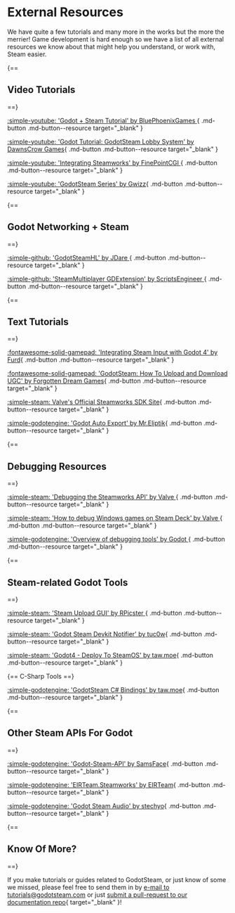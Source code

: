 # External Resources

We have quite a few tutorials and many more in the works but the more the merrier! Game development is hard enough so we have a list of all external resources we know about that might help you understand, or work with, Steam easier.

{==
## Video Tutorials
==}

[ :simple-youtube: 'Godot + Steam Tutorial' by BluePhoenixGames ](https://www.youtube.com/watch?v=J0GrG-AffCI){ .md-button .md-button--resource target="\_blank" }

[ :simple-youtube: 'Godot Tutorial: GodotSteam Lobby System' by DawnsCrow Games](https://youtu.be/si50G3S1XGU){ .md-button .md-button--resource target="\_blank" }

[ :simple-youtube: 'Integrating Steamworks' by FinePointCGI ](https://www.youtube.com/watch?v=VCwNxfYZ8Cw){ .md-button .md-button--resource target="\_blank" }

[ :simple-youtube: 'GodotSteam Series' by Gwizz](https://www.youtube.com/playlist?list=PLqF5LscxmBZWLr22FPYNkPE--T7wWXvwR){ .md-button .md-button--resource target="\_blank" }

{==
## Godot Networking + Steam
==}

[ :simple-github: 'GodotSteamHL' by JDare ](https://github.com/JDare/GodotSteamHL){ .md-button .md-button--resource target="\_blank" }

[ :simple-github: 'SteamMultiplayer GDExtension' by ScriptsEngineer ](https://github.com/expressobits/steam-multiplayer-peer){ .md-button .md-button--resource target="\_blank" }

{==
## Text Tutorials
==}

[ :fontawesome-solid-gamepad: 'Integrating Steam Input with Godot 4' by Furd](https://furd.dev/blog/steam-input/){ .md-button .md-button--resource target="\_blank" }

[ :fontawesome-solid-gamepad: 'GodotSteam: How To Upload and Download UGC' by Forgotten Dream Games](https://forgottendreamgames.com/blog/godotsteam-how-to-upload-and-download-user-generated-content-ugc-repost.html){ .md-button .md-button--resource target="\_blank" }

[ :simple-steam: Valve's Official Steamworks SDK Site](https://partner.steamgames.com/doc/sdk){ .md-button .md-button--resource target="\_blank" }

[ :simple-godotengine: 'Godot Auto Export' by Mr.Eliptik](https://mreliptik.dev/godot-auto-export){ .md-button .md-button--resource target="\_blank" }

{==
## Debugging Resources
==}

[ :simple-steam: 'Debugging the Steamworks API' by Valve ](https://partner.steamgames.com/doc/sdk/api/debugging){ .md-button .md-button--resource target="\_blank" }

[ :simple-steam: 'How to debug Windows games on Steam Deck' by Valve ](https://partner.steamgames.com/doc/steamdeck/debugging){ .md-button .md-button--resource target="\_blank" }

[ :simple-godotengine: 'Overview of debugging tools' by Godot ](https://docs.godotengine.org/en/stable/tutorials/scripting/debug/overview_of_debugging_tools.html){ .md-button .md-button--resource target="\_blank" }

{==
## Steam-related Godot Tools
==}

[ :simple-steam: 'Steam Upload GUI' by RPicster ](https://github.com/rpicster/steam-upload-gui){ .md-button .md-button--resource target="\_blank" }

[ :simple-steam: 'Godot Steam Devkit Notifier' by tuc0w](https://github.com/tuc0w/godot-steam-devkit-notifier){ .md-button .md-button--resource target="\_blank" }

[ :simple-steam: 'Godot4 - Deploy To SteamOS' by taw.moe](https://github.com/LauraWebdev/Godot4-DeployToSteamOS){ .md-button .md-button--resource target="\_blank" }

{==
C-Sharp Tools
==}

[ :simple-godotengine: 'GodotSteam C# Bindings' by taw.moe](https://github.com/LauraWebdev/GodotSteam_CSharpBindings){ .md-button .md-button--resource target="\_blank" }

{==
## Other Steam APIs For Godot
==}

[ :simple-godotengine: 'Godot-Steam-API' by SamsFace](https://github.com/samsface/godot-steam-api){ .md-button .md-button--resource target="\_blank" }

[ :simple-godotengine: 'EIRTeam.Steamworks' by EIRTeam](https://github.com/EIRTeam/EIRTeam.Steamworks){ .md-button .md-button--resource target="\_blank" }

[ :simple-godotengine: 'Godot Steam Audio' by stechyo](https://github.com/stechyo/godot-steam-audio){ .md-button .md-button--resource target="\_blank" }

{==
## Know Of More?
==}

If you make tutorials or guides related to GodotSteam, or just know of some we missed, please feel free to send them in by [e-mail to tutorials@godotsteam.com](mailto:tutorials@godotsteam.com) or just [submit a pull-request to our documentation repo](https://github.com/CoaguCo-Industries/GodotSteam-Docs/pulls){ target="\_blank" }!